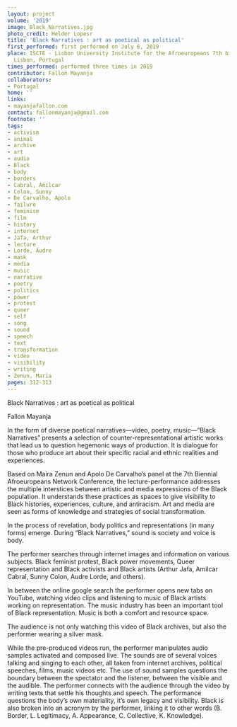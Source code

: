 ```yaml
---
layout: project
volume: '2019'
image: Black_Narratives.jpg
photo_credit: Helder Lopesr
title: 'Black Narratives : art as poetical as political'
first_performed: first performed on July 6, 2019
place: ISCTE - Lisbon University Institute for the Afroeuropeans 7th biennale Conference,
  Lisbon, Portugal
times_performed: performed three times in 2019
contributor: Fallon Mayanja
collaborators:
- Portugal
home: ''
links:
- mayanjafallon.com
contact: fallonmayanja@gmail.com
footnote: ''
tags:
- activism
- animal
- archive
- art
- audio
- Black
- body
- borders
- Cabral, Amilcar
- Colon, Sunny
- De Carvalho, Apolo
- failure
- feminism
- film
- history
- internet
- Jafa, Arthur
- lecture
- Lorde, Audre
- mask
- media
- music
- narrative
- poetry
- politics
- power
- protest
- queer
- self
- song
- sound
- speech
- text
- transformation
- video
- visibility
- writing
- Zenun, Maria
pages: 312-313
---
```



Black Narratives : art as poetical as political

Fallon Mayanja

In the form of diverse poetical narratives—video, poetry, music—“Black Narratives” presents a selection of counter-representational artistic works that lead us to question hegemonic ways of production. It is dialogue for those who produce art about their specific racial and ethnic realities and experiences.

Based on Maíra Zenun and Apolo De Carvalho’s panel at the 7th Biennial Afroeuropeans Network Conference, the lecture-performance addresses the multiple interstices between artistic and media expressions of the Black population. It understands these practices as spaces to give visibility to Black histories, experiences, culture, and antiracism. Art and media are seen as forms of knowledge and strategies of social transformation.

In the process of revelation, body politics and representations (in many forms) emerge. During “Black Narratives,” sound is society and voice is body.

The performer searches through internet images and information on various subjects. Black feminist protest, Black power movements, Queer representation and Black activists and Black artists (Arthur Jafa, Amilcar Cabral, Sunny Colon, Audre Lorde, and others).

In between the online google search the performer opens new tabs on YouTube, watching video clips and listening to music of Black artists working on representation. The music industry has been an important tool of Black representation. Music is both a comfort and resource space.

The audience is not only watching this video of Black archives, but also the performer wearing a silver mask.

While the pre-produced videos run, the performer manipulates audio samples activated and composed live. The sounds are of several voices talking and singing to each other, all taken from internet archives, political speeches, films, music videos etc. The use of sound samples questions the boundary between the spectator and the listener, between the visible and the audible. The performer connects with the audience through the video by writing texts that settle his thoughts and speech. The performance questions the body’s own materiality, it’s own legacy and visibility. Black is also broken into an acronym by the performer, linking it to other words (B. Border, L. Legitimacy, A. Appearance, C. Collective, K. Knowledge).

